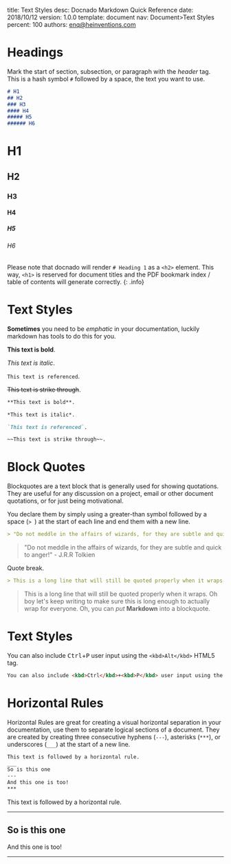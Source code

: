 title:      Text Styles
desc:       Docnado Markdown Quick Reference
date:       2018/10/12
version:    1.0.0
template:   document
nav:        Document>Text Styles
percent:    100
authors:    enq@heinventions.com

# Headings

Mark the start of section, subsection, or paragraph with the *header* tag. This is a hash symbol `#` followed by a space, the text you want to use.

```markdown
# H1
## H2
### H3
#### H4
##### H5
###### H6
```

# H1
## H2
### H3
#### H4
##### H5
###### H6


Please note that docnado will render `# Heading 1` as a `<h2>` element. This way, `<h1>` is reserved for document titles and the PDF bookmark index / table of contents will generate correctly.
{: .info}

# Text Styles

**Sometimes** you need to be _emphatic_ in your documentation, luckily markdown has tools to do this for you.


**This text is bold**.

*This text is italic*.

`This text is referenced`.

~~This text is strike through~~.

```markdown
**This text is bold**.

*This text is italic*.

`This text is referenced`.

~~This text is strike through~~.
```

# Block Quotes

Blockquotes are a text block that is generally used for showing quotations. They are useful for any discussion on a project, email or other document quotations, or for just being motivational.

You declare them by simply using a greater-than symbol followed by a space (`> `)  at the start of each line and end them with a new line.

```markdown
> "Do not meddle in the affairs of wizards, for they are subtle and quick to anger!" - J.R.R Tolkien
```

> "Do not meddle in the affairs of wizards, for they are subtle and quick to anger!" - J.R.R Tolkien

Quote break.

```markdown
> This is a long line that will still be quoted properly when it wraps. Oh boy let's keep writing to make sure this is long enough to actually wrap for everyone. Oh, you can *put* **Markdown** into a blockquote.
```

> This is a long line that will still be quoted properly when it wraps. Oh boy let's keep writing to make sure this is long enough to actually wrap for everyone. Oh, you can *put* **Markdown** into a blockquote.


# Text Styles

You can also include <kbd>Ctrl</kbd>+<kbd>P</kbd> user input using the `<kbd>Alt</kbd>` HTML5 tag.

```markdown
You can also include <kbd>Ctrl</kbd>+<kbd>P</kbd> user input using the `<kbd>Alt</kbd>` HTML5 tag.
```

# Horizontal Rules

Horizontal Rules are great for creating a visual horizontal separation in your documentation, use them to separate logical sections of a document. They are created by creating three consecutive hyphens (`---`), asterisks (`***`), or underscores (`___`) at the start of a new line.

```markdown
This text is followed by a horizontal rule.
___
So is this one
---
And this one is too!
***
```
This text is followed by a horizontal rule.
___

So is this one
---
And this one is too!
***
